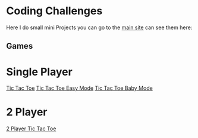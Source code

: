 # Coding Challenges

Here I do small mini Projects you can go to the [main site](https://lachy-dauth.github.io/Coding-Challenges/) can see them here:

## Games

# Single Player 

[Tic Tac Toe](https://lachy-dauth.github.io/Coding-Challenges/Tic-Tac-Toe/)
[Tic Tac Toe Easy Mode](https://lachy-dauth.github.io/Coding-Challenges/Tic-Tac-Toe-Easy-Mode/)
[Tic Tac Toe Baby Mode](https://lachy-dauth.github.io/Coding-Challenges/Tic-Tac-Toe-Baby-Mode/)

# 2 Player

[2 Player Tic Tac Toe](https://lachy-dauth.github.io/Coding-Challenges/Tic-Tac-Toe-2-player/)